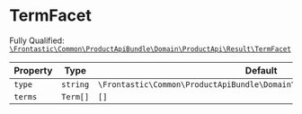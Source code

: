 #  TermFacet

Fully Qualified: [`\Frontastic\Common\ProductApiBundle\Domain\ProductApi\Result\TermFacet`](../../../../../../src/php/ProductApiBundle/Domain/ProductApi/Result/TermFacet.php)

Property|Type|Default|Description
--------|----|-------|-----------
`type`|`string`|`\Frontastic\Common\ProductApiBundle\Domain\ProductApi\Facets::TYPE_TERM`|
`terms`|`Term[]`|`[]`|

